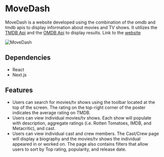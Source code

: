 # MoveDash

MoveDash is a website developed using the combination of the omdb and tmdb apis to display information about movies and TV shows. It utilizes the [TMDB Api](https://www.themoviedb.org/) and the [OMDB Api](http://www.omdbapi.com/) to display results. Link to the [website](https://entertainment-dashboard-dklvcu6pu-bartha611.vercel.app/movies)


![MoveDash](https://postimg.cc/FkYGLgcK)

## Dependencies

- React
- Next.js

## Features
- Users can search for movies/tv shows using the toolbar located at the top of the screen.  The rating on the top-right corner of the poster indicates the average rating on TMDB.
- Users can view individual movies/tv shows.  Each show will populate with description, aggregate ratings (i.e. Rotten Tomatoes, IMDB, and Metacritic), and cast.
- Users can view individual cast and crew members.  The Cast/Crew page will display a biography and the movies/tv shows the individual appeared in or worked on.  The page also contains filters that allow users to sort by Top rating, popularity, and release date.
